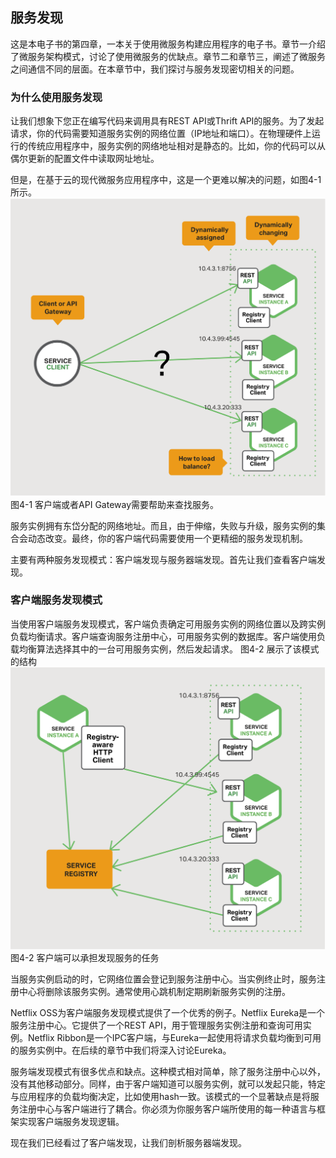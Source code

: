 ## 服务发现

这是本电子书的第四章，一本关于使用微服务构建应用程序的电子书。章节一介绍了微服务架构模式，讨论了使用微服务的优缺点。章节二和章节三，阐述了微服务之间通信不同的层面。在本章节中，我们探讨与服务发现密切相关的问题。

### 为什么使用服务发现
让我们想象下您正在编写代码来调用具有REST API或Thrift API的服务。为了发起请求，你的代码需要知道服务实例的网络位置（IP地址和端口）。在物理硬件上运行的传统应用程序中，服务实例的网络地址相对是静态的。比如，你的代码可以从偶尔更新的配置文件中读取网址地址。

但是，在基于云的现代微服务应用程序中，这是一个更难以解决的问题，如图4-1所示。
![4-1](4-1.png)
图4-1 客户端或者API Gateway需要帮助来查找服务。

服务实例拥有东岱分配的网络地址。而且，由于伸缩，失败与升级，服务实例的集合会动态改变。最终，你的客户端代码需要使用一个更精细的服务发现机制。

主要有两种服务发现模式：客户端发现与服务器端发现。首先让我们查看客户端发现。

### 客户端服务发现模式
当使用客户端服务发现模式，客户端负责确定可用服务实例的网络位置以及跨实例负载均衡请求。客户端查询服务注册中心，可用服务实例的数据库。客户端使用负载均衡算法选择其中的一台可用服务实例，然后发起请求。
图4-2 展示了该模式的结构
![4-2](4-2.png)
图4-2 客户端可以承担发现服务的任务

当服务实例启动的时，它网络位置会登记到服务注册中心。当实例终止时，服务注册中心将删除该服务实例。通常使用心跳机制定期刷新服务实例的注册。

Netflix OSS为客户端服务发现模式提供了一个优秀的例子。Netflix Eureka是一个服务注册中心。它提供了一个REST API，用于管理服务实例注册和查询可用实例。Netflix Ribbon是一个IPC客户端，与Eureka一起使用将请求负载均衡到可用的服务实例中。在后续的章节中我们将深入讨论Eureka。

服务端发现模式有很多优点和缺点。这种模式相对简单，除了服务注册中心以外，没有其他移动部分。同样，由于客户端知道可以服务实例，就可以发起只能，特定与应用程序的负载均衡决定，比如使用hash一致。该模式的一个显著缺点是将服务注册中心与客户端进行了耦合。你必须为你服务客户端所使用的每一种语言与框架实现客户端服务发现逻辑。

现在我们已经看过了客户端发现，让我们剖析服务器端发现。

